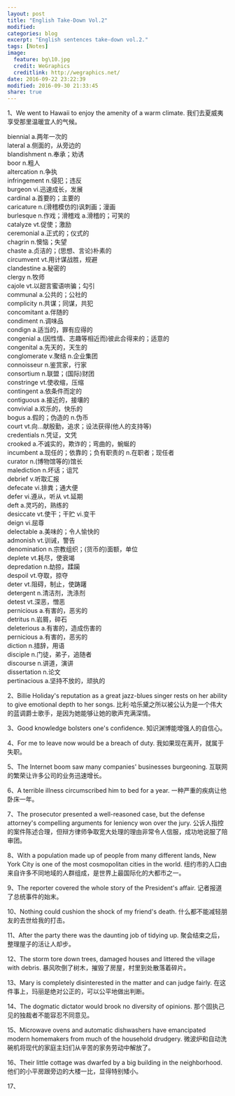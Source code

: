 ```yaml
---
layout: post
title: "English Take-Down Vol.2"
modified:
categories: blog
excerpt: "English sentences take-down vol.2."
tags: [Notes]
image:
  feature: bg\10.jpg
  credit: WeGraphics
  creditlink: http://wegraphics.net/
date: 2016-09-22 23:22:39
modified: 2016-09-30 21:33:45
share: true
---
```


1、We went to Hawaii to enjoy the amenity of a warm climate. 我们去夏威夷享受那里温暖宜人的气候。

biennial a.两年一次的  
lateral a.侧面的，从旁边的  
blandishment n.奉承；劝诱  
boor n.粗人  
altercation n.争执  
infringement n.侵犯；违反  
burgeon vi.迅速成长，发展  
cardinal a.首要的；主要的  
caricature n.(滑稽模仿的)讽刺画；漫画  
burlesque n.作戏；滑稽戏 a.滑稽的；可笑的  
catalyze vt.促使；激励  
ceremonial a.正式的；仪式的  
chagrin n.懊恼；失望  
chaste a.贞洁的；(思想、言论)朴素的  
circumvent vt.用计谋战胜，规避  
clandestine a.秘密的  
clergy n.牧师  
cajole vt.以甜言蜜语哄骗；勾引  
communal a.公共的；公社的  
complicity n.共谋；同谋，共犯  
concomitant a.伴随的  
condiment n.调味品  
condign a.适当的，罪有应得的  
congenial a.(因性情、志趣等相近而)彼此合得来的；适意的  
congenital a.先天的，天生的  
conglomerate  v.聚结 n.企业集团  
connoisseur n.鉴赏家，行家  
consortium n.联盟；(国际)财团  
constringe vt.使收缩，压缩  
contingent a.依条件而定的  
contiguous a.接近的，接壤的  
convivial a.欢乐的，快乐的  
bogus a.假的；伪造的 n.伪币  
court vt.向…献殷勤，追求；设法获得(他人的支持等)  
credentials n.凭证，文凭  
crooked a.不诚实的，欺诈的；弯曲的，蜿蜒的  
incumbent a.现任的；依靠的；负有职责的 n.在职者；现任者  
curator n.(博物馆等的)馆长  
malediction n.坏话；诅咒  
debrief v.听取汇报  
defecate vi.排粪；通大便  
defer vi.遵从，听从 vt.延期  
deft a.灵巧的，熟练的  
desiccate vt.使干；干贮 vi.变干  
deign vi.屈尊  
delectable a.美味的；令人愉快的  
admonish vt.训诫，警告  
denomination n.宗教组织；(货币的)面额，单位  
deplete vt.耗尽，使衰竭  
depredation n.劫掠，蹂躏  
despoil vt.夺取，掠夺  
deter vt.阻碍，制止，使踌躇  
detergent n.清洁剂，洗涤剂  
detest vt.深恶，憎恶  
pernicious a.有害的，恶劣的  
detritus n.岩屑，碎石  
deleterious a.有害的，造成伤害的  
pernicious a.有害的，恶劣的  
diction n.措辞，用语  
disciple n.门徒，弟子，追随者  
discourse n.讲道，演讲  
dissertation n.论文  
pertinacious a.坚持不放的，顽执的  


2、Billie Holiday's reputation as a great jazz-blues singer rests on her ability to give emotional depth to her songs. 比利·哈乐黛之所以被公认为是一个伟大的蓝调爵士歌手，是因为她能够让她的歌声充满深情。

3、Good knowledge bolsters one's confidence. 知识渊博能增强人的自信心。

4、For me to leave now would be a breach of duty. 我如果现在离开，就属于失职。

5、The Internet boom saw many companies' businesses burgeoning. 互联网的繁荣让许多公司的业务迅速增长。

6、A terrible illness circumscribed him to bed for a year. 一种严重的疾病让他卧床一年。

7、The prosecutor presented a well-reasoned case, but the defense attorney's compelling arguments for leniency won over the jury. 公诉人指控的案件陈述合理，但辩方律师争取宽大处理的理由非常令人信服，成功地说服了陪审团。

8、With a population made up of people from many different lands, New York City is one of the most cosmopolitan cities in the world. 纽约市的人口由来自许多不同地域的人群组成，是世界上最国际化的大都市之一。

9、The reporter covered the whole story of the President's affair. 记者报道了总统事件的始末。

10、Nothing could cushion the shock of my friend's death. 什么都不能减轻朋友的去世给我的打击。

11、After the party there was the daunting job of tidying up. 聚会结束之后，整理屋子的活让人却步。

12、The storm tore down trees, damaged houses and littered the village with debris. 暴风吹倒了树木，摧毁了房屋，村里到处散落着碎片。

13、Mary is completely disinterested in the matter and can judge fairly. 在这件事上，玛丽是绝对公正的，可以公平地做出判断。

14、The dogmatic dictator would brook no diversity of opinions. 那个固执己见的独裁者不能容忍不同意见。

15、Microwave ovens and automatic dishwashers have emancipated modern homemakers from much of the household drudgery. 微波炉和自动洗碗机将现代的家庭主妇们从辛苦的家务劳动中解放了。

16、Their little cottage was dwarfed by a big building in the neighborhood. 他们的小平房跟旁边的大楼一比，显得特别矮小。

17、